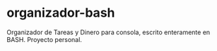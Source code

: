 # organizador-bash
Organizador de Tareas y Dinero para consola, escrito enteramente en BASH. Proyecto personal.
